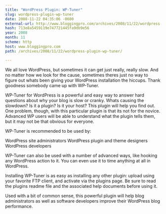 ```yaml
---
title: "WordPress Plugin: WP-Tuner"
slug: wordpress-plugin-wp-tuner
date: 2008-11-22 04:35:06 -0600
external-url: http://www.bloggingpro.com/archives/2008/11/22/wordpress-plugin-wp-tuner/
hash: 713e8a5459119e747721445fa9db9e56
year: 2008
month: 11
scheme: http
host: www.bloggingpro.com
path: /archives/2008/11/22/wordpress-plugin-wp-tuner/

---
```


We all love WordPress, but sometimes it can get just really, really slow. And no matter how we look for the cause, sometimes theres just no way to figure out whats been giving your WordPress installation the hiccups. Thank goodness somebody came up with WP-Tuner.

WP-Tuner for WordPress is a powerful and easy way to answer hard questions about why your blog is slow or cranky. Whats causing the slowdown? Is it a plugin? Is it your host? This plugin will help you find out. One problem, though, with this particular plugin is that its not for the novice. Advanced WP users will be able to understand what the plugin tells them, but it may not be that obvious for everyone.

WP-Tuner is recommended to be used by:


WordPress site administrators
WordPress plugin and theme designers
WordPress developers

WP-Tuner can also be used with a number of advanced ways, like hooking any WordPress action to it. You can even use it to time anything at all in WordPress.

Installing WP-Tuner is as easy as installing any other plugin: upload using your favorite FTP client, and activate via the plugins page. Be sure to read the plugins readme file and the associated help documents before using it.

Used with a bit of common sense, this powerful plugin will help blog administrators as well as software developers improve their WordPress blog performance.
